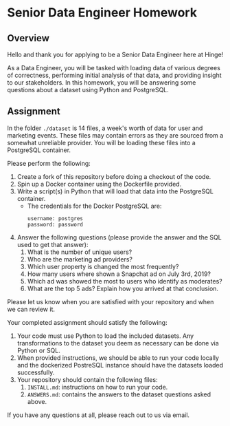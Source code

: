 # Senior Data Engineer Homework

## Overview

Hello and thank you for applying to be a Senior Data Engineer here at Hinge!

As a Data Engineer, you will be tasked with loading data of various degrees of correctness, performing initial analysis of that data, and providing insight to our stakeholders. In this homework, you will be answering some questions about a dataset using Python and PostgreSQL.

## Assignment

In the folder `./dataset` is 14 files, a week's worth of data for user and marketing events. These files may contain errors as they are sourced from a somewhat unreliable provider. You will be loading these files into a PostgreSQL container.

Please perform the following:

1. Create a fork of this repository before doing a checkout of the code.
2. Spin up a Docker container using the Dockerfile provided.
3. Write a script(s) in Python that will load that data into the PostgreSQL container.
    * The credentials for the Docker PostgreSQL are:
        ```
        username: postgres
        password: password
        ```
4. Answer the following questions (please provide the answer and the SQL used to get that answer):
    1. What is the number of unique users?
    2. Who are the marketing ad providers?
    3. Which user property is changed the most frequently?
    4. How many users where shown a Snapchat ad on July 3rd, 2019?
    5. Which ad was showed the most to users who identify as moderates?
    6. What are the top 5 ads? Explain how you arrived at that conclusion.

Please let us know when you are satisfied with your repository and when we can review it.

Your completed assignment should satisfy the following:

1. Your code must use Python to load the included datasets. Any transformations to the dataset you deem as necessary can be done via Python or SQL.
2. When provided instructions, we should be able to run your code locally and the dockerized PostreSQL instance should have the datasets loaded successfully.
3. Your repository should contain the following files:
    1. `INSTALL.md`: instructions on how to run your code.
    2. `ANSWERS.md`: contains the answers to the dataset questions asked above.

If you have any questions at all, please reach out to us via email.
